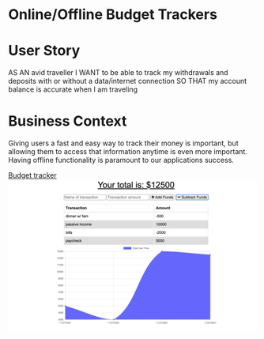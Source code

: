 # Online/Offline Budget Trackers

# User Story
AS AN avid traveller I WANT to be able to track my withdrawals and deposits with or without a data/internet connection SO THAT my account balance is accurate when I am traveling

# Business Context
Giving users a fast and easy way to track their money is important, but allowing them to access that information anytime is even more important. Having offline functionality is paramount to our applications success.

[Budget tracker](https://boiling-inlet-94801.herokuapp.com/)
![Getting Started](./img/budget.png)